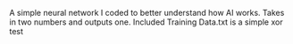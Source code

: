A simple neural network I coded to better understand how AI works. Takes in two numbers and outputs one. Included Training Data.txt is a simple xor test

